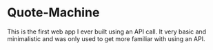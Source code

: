 # Quote-Machine
This is the first web app I ever built using an API call. It very basic and minimalistic and was only used to get more familiar with using an API.
